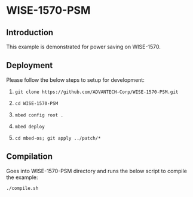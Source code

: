 # WISE-1570-PSM

## Introduction
This example is demonstrated for power saving on WISE-1570.

## Deployment

Please follow the below steps to setup for development:

1. `git clone https://github.com/ADVANTECH-Corp/WISE-1570-PSM.git`

1. `cd WISE-1570-PSM`

1. `mbed config root .`

1. `mbed deploy`

1. `cd mbed-os; git apply ../patch/*`

## Compilation

Goes into WISE-1570-PSM directory and runs the below script to compile the example:

`./compile.sh`

